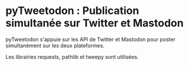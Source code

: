 # pyTweetodon : Publication simultanée sur Twitter et Mastodon

pyTweetodon s'appuie sur les API de Twitter et Mastodon pour poster simultanément sur les deux plateformes.

Les librairies requests, pathlib et tweepy sont utilisées.
